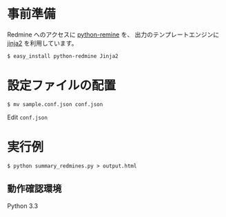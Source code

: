 
# 事前準備

Redmine へのアクセスに [python-remine](http://python-redmine.readthedocs.org/) を、
出力のテンプレートエンジンに [jinja2](http://jinja.pocoo.org/) を利用しています。

    $ easy_install python-redmine Jinja2

# 設定ファイルの配置

    $ mv sample.conf.json conf.json

Edit ``conf.json``

# 実行例

    $ python summary_redmines.py > output.html

## 動作確認環境

Python 3.3

